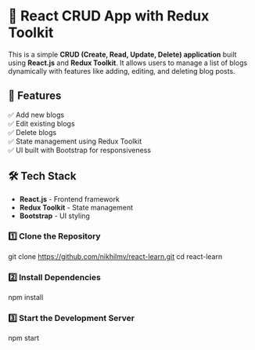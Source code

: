 # 🚀 React CRUD App with Redux Toolkit

This is a simple **CRUD (Create, Read, Update, Delete) application** built using **React.js** and **Redux Toolkit**. It allows users to manage a list of blogs dynamically with features like adding, editing, and deleting blog posts.

 

## 📌 Features
✅ Add new blogs  
✅ Edit existing blogs  
✅ Delete blogs  
✅ State management using Redux Toolkit  
✅ UI built with Bootstrap for responsiveness  

## 🛠️ Tech Stack
- **React.js** - Frontend framework  
- **Redux Toolkit** - State management  
- **Bootstrap** - UI styling  

 ### 1️⃣ Clone the Repository
 
git clone https://github.com/nikhilmv/react-learn.git
cd react-learn

### 2️⃣ Install Dependencies

npm install

### 3️⃣ Start the Development Server

npm start